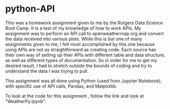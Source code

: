 # python-API
This was a homework assignment given to me by the Rutgers Data Science Boot Camp. It is a test of my knowledge of how to work APIs. My assignment was to perform an API call to openweathermap.org and convert the data received into various plots. While this is but one of many assignments given to me, I felt most accomplished by this one because using APIs are not as straightforward as creating code. Each source has their own way of setting up their APIs with different table and data structure, as well as different types of documentation. So in order for me to get my desired result, I had to stretch outside the bounds of coding and try to understand the data I was trying to pull.

This assignment was all done using Python (used from Jupyter Notebook), with specific use of API calls, Pandas, and Matplotlib.

To look at the code for this assignment , follow the link and look at "WeatherPy.ipynb".
